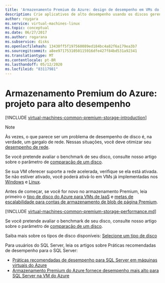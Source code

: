 ```yaml
---
title: 'Armazenamento Premium do Azure: design de desempenho em VMs do Linux | Microsoft Docs'
description: Crie aplicativos de alto desempenho usando os discos gerenciados do SSD Premium do Azure. O Armazenamento Premium dá suporte ao disco de alto desempenho e baixa latência para cargas de trabalho que usam muita E/S em execução em máquinas virtuais do Azure.
author: roygara
ms.service: virtual-machines-linux
ms.topic: conceptual
ms.date: 06/27/2017
ms.author: rogarana
ms.subservice: disks
ms.openlocfilehash: 13430ff5f197560089ed184bc4a82f6a179ea3b7
ms.sourcegitcommit: a8ee9717531050115916dfe427f84bd531a92341
ms.translationtype: MT
ms.contentlocale: pt-BR
ms.lasthandoff: 05/12/2020
ms.locfileid: "83117981"
---
```

# <a name="azure-premium-storage-design-for-high-performance"></a>Armazenamento Premium do Azure: projeto para alto desempenho
[!INCLUDE [virtual-machines-common-premium-storage-introduction](../../../includes/virtual-machines-common-premium-storage-introduction.md)]

> [!NOTE]
> Às vezes, o que parece ser um problema de desempenho de disco é, na verdade, um gargalo de rede. Nessas situações, você deve otimizar seu [desempenho de rede](../../virtual-network/virtual-network-optimize-network-bandwidth.md).
>
> Se você pretende avaliar o benchmark de seu disco, consulte nosso artigo sobre o parâmetro de [comparação de um disco](disks-benchmarks.md).
>
> Se sua VM oferecer suporte a rede acelerada, verifique se ela está ativada. Se não estiver ativado, você poderá ativá-lo em VMs já implementadas nos [Windows](../../virtual-network/create-vm-accelerated-networking-powershell.md#enable-accelerated-networking-on-existing-vms) e [Linux](../../virtual-network/create-vm-accelerated-networking-cli.md#enable-accelerated-networking-on-existing-vms).

Antes de começar, se você for novo no armazenamento Premium, leia primeiro o [tipo de disco do Azure para VMs de IaaS](disks-types.md) e [metas de escalabilidade para contas de armazenamento de blob de página Premium](../../storage/blobs/scalability-targets-premium-page-blobs.md).


[!INCLUDE [virtual-machines-common-premium-storage-performance.md](../../../includes/virtual-machines-common-premium-storage-performance.md)]

Se você pretende avaliar o benchmark de seu disco, consulte nosso artigo sobre o parâmetro de [comparação de um disco](disks-benchmarks.md).

Saiba mais sobre os tipos de disco disponíveis: [Selecione um tipo de disco](disks-types.md)  

Para usuários do SQL Server, leia os artigos sobre Práticas recomendadas de desempenho para o SQL Server:

* [Práticas recomendadas de desempenho para SQL Server em máquinas virtuais do Azure](../windows/sql/virtual-machines-windows-sql-performance.md)
* [Armazenamento Premium do Azure fornece desempenho mais alto para SQL Server na VM do Azure](https://cloudblogs.microsoft.com/sqlserver/2015/04/23/azure-premium-storage-provides-highest-performance-for-sql-server-in-azure-vm/)